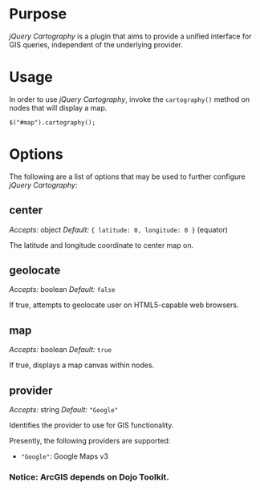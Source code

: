 # Purpose

*jQuery Cartography* is a plugin that aims to provide a unified interface for GIS queries, independent of the underlying provider.

# Usage

In order to use *jQuery Cartography*, invoke the `cartography()` method on nodes that will display a map.

    $("#map").cartography();

# Options

The following are a list of options that may be used to further configure *jQuery Cartography*:

## center

*Accepts:* object
*Default:* `{ latitude: 0, longitude: 0 }` (equator)

The latitude and longitude coordinate to center map on.

## geolocate

*Accepts:* boolean
*Default:* `false`

If true, attempts to geolocate user on HTML5-capable web browsers.

## map

*Accepts:* boolean
*Default:* `true`

If true, displays a map canvas within nodes.

## provider

*Accepts:* string
*Default:* `"Google"`

Identifies the provider to use for GIS functionality.

Presently, the following providers are supported:
* `"Google"`: Google Maps v3

### Notice: ArcGIS depends on Dojo Toolkit.
